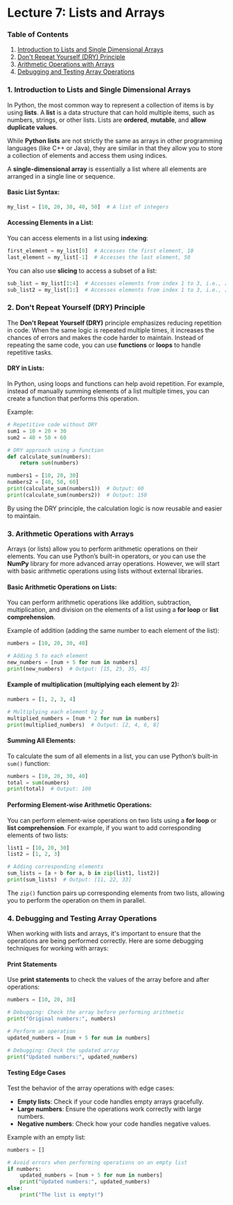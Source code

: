 # Lecture 7: Lists and Arrays


### **Table of Contents**

1. [Introduction to Lists and Single Dimensional Arrays](#introduction-to-lists-and-single-dimensional-arrays)
2. [Don't Repeat Yourself (DRY) Principle](#dont-repeat-yourself-dry-principle)
3. [Arithmetic Operations with Arrays](#arithmetic-operations-with-arrays)
4. [Debugging and Testing Array Operations](#debugging-and-testing-array-operations)

### 1. **Introduction to Lists and Single Dimensional Arrays**

In Python, the most common way to represent a collection of items is by using **lists**. A **list** is a data structure that can hold multiple items, such as numbers, strings, or other lists. Lists are **ordered**, **mutable**, and **allow duplicate values**.

While **Python lists** are not strictly the same as arrays in other programming languages (like C++ or Java), they are similar in that they allow you to store a collection of elements and access them using indices.

A **single-dimensional array** is essentially a list where all elements are arranged in a single line or sequence.

#### Basic List Syntax:
```python
my_list = [10, 20, 30, 40, 50]  # A list of integers
```

#### Accessing Elements in a List:
You can access elements in a list using **indexing**:
```python
first_element = my_list[0]  # Accesses the first element, 10
last_element = my_list[-1]  # Accesses the last element, 50
```

You can also use **slicing** to access a subset of a list:
```python
sub_list = my_list[1:4]  # Accesses elements from index 1 to 3, i.e., [20, 30, 40]
sub_list2 = my_list[1:]  # Accesses elements from index 1 to 3, i.e., [20, 30, 40,50]
```

### 2. **Don't Repeat Yourself (DRY) Principle**

The **Don't Repeat Yourself (DRY)** principle emphasizes reducing repetition in code. When the same logic is repeated multiple times, it increases the chances of errors and makes the code harder to maintain. Instead of repeating the same code, you can use **functions** or **loops** to handle repetitive tasks.

#### DRY in Lists:
In Python, using loops and functions can help avoid repetition. For example, instead of manually summing elements of a list multiple times, you can create a function that performs this operation.

Example:
```python
# Repetitive code without DRY
sum1 = 10 + 20 + 30
sum2 = 40 + 50 + 60

# DRY approach using a function
def calculate_sum(numbers):
    return sum(numbers)

numbers1 = [10, 20, 30]
numbers2 = [40, 50, 60]
print(calculate_sum(numbers1))  # Output: 60
print(calculate_sum(numbers2))  # Output: 150
```

By using the DRY principle, the calculation logic is now reusable and easier to maintain.

### 3. **Arithmetic Operations with Arrays**

Arrays (or lists) allow you to perform arithmetic operations on their elements. You can use Python’s built-in operators, or you can use the **NumPy** library for more advanced array operations. However, we will start with basic arithmetic operations using lists without external libraries.

#### Basic Arithmetic Operations on Lists:
You can perform arithmetic operations like addition, subtraction, multiplication, and division on the elements of a list using a **for loop** or **list comprehension**.

Example of addition (adding the same number to each element of the list):
```python
numbers = [10, 20, 30, 40]

# Adding 5 to each element
new_numbers = [num + 5 for num in numbers]
print(new_numbers)  # Output: [15, 25, 35, 45]
```

#### Example of multiplication (multiplying each element by 2):
```python
numbers = [1, 2, 3, 4]

# Multiplying each element by 2
multiplied_numbers = [num * 2 for num in numbers]
print(multiplied_numbers)  # Output: [2, 4, 6, 8]
```

#### Summing All Elements:
To calculate the sum of all elements in a list, you can use Python’s built-in `sum()` function:
```python
numbers = [10, 20, 30, 40]
total = sum(numbers)
print(total)  # Output: 100
```

#### Performing Element-wise Arithmetic Operations:
You can perform element-wise operations on two lists using a **for loop** or **list comprehension**. For example, if you want to add corresponding elements of two lists:

```python
list1 = [10, 20, 30]
list2 = [1, 2, 3]

# Adding corresponding elements
sum_lists = [a + b for a, b in zip(list1, list2)]
print(sum_lists)  # Output: [11, 22, 33]
```

The `zip()` function pairs up corresponding elements from two lists, allowing you to perform the operation on them in parallel.

### 4. **Debugging and Testing Array Operations**

When working with lists and arrays, it's important to ensure that the operations are being performed correctly. Here are some debugging techniques for working with arrays:

#### Print Statements
Use **print statements** to check the values of the array before and after operations:
```python
numbers = [10, 20, 30]

# Debugging: Check the array before performing arithmetic
print("Original numbers:", numbers)

# Perform an operation
updated_numbers = [num + 5 for num in numbers]

# Debugging: Check the updated array
print("Updated numbers:", updated_numbers)
```

#### Testing Edge Cases
Test the behavior of the array operations with edge cases:
- **Empty lists**: Check if your code handles empty arrays gracefully.
- **Large numbers**: Ensure the operations work correctly with large numbers.
- **Negative numbers**: Check how your code handles negative values.

Example with an empty list:
```python
numbers = []

# Avoid errors when performing operations on an empty list
if numbers:
    updated_numbers = [num + 5 for num in numbers]
    print("Updated numbers:", updated_numbers)
else:
    print("The list is empty!")
```
